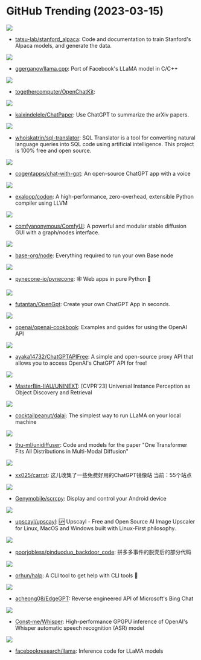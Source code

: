 # GitHub Trending (2023-03-15)

![](https://img.shields.io/badge/Python-New%202-green?style=flat-square&logo=appveyor)
- [tatsu-lab/stanford_alpaca](https://github.com/tatsu-lab/stanford_alpaca): Code and documentation to train Stanford's Alpaca models, and generate the data.

![](https://img.shields.io/badge/C-New%201-green?style=flat-square&logo=appveyor)
- [ggerganov/llama.cpp](https://github.com/ggerganov/llama.cpp): Port of Facebook's LLaMA model in C/C++

![](https://img.shields.io/badge/Python-New%201-green?style=flat-square&logo=appveyor)
- [togethercomputer/OpenChatKit](https://github.com/togethercomputer/OpenChatKit): 

![](https://img.shields.io/badge/Python-New%20636-green?style=flat-square&logo=appveyor)
- [kaixindelele/ChatPaper](https://github.com/kaixindelele/ChatPaper): Use ChatGPT to summarize the arXiv papers.

![](https://img.shields.io/badge/TypeScript-New%20294-green?style=flat-square&logo=appveyor)
- [whoiskatrin/sql-translator](https://github.com/whoiskatrin/sql-translator): SQL Translator is a tool for converting natural language queries into SQL code using artificial intelligence. This project is 100% free and open source.

![](https://img.shields.io/badge/TypeScript-New%20291-green?style=flat-square&logo=appveyor)
- [cogentapps/chat-with-gpt](https://github.com/cogentapps/chat-with-gpt): An open-source ChatGPT app with a voice

![](https://img.shields.io/badge/C%2B%2B-New%20405-green?style=flat-square&logo=appveyor)
- [exaloop/codon](https://github.com/exaloop/codon): A high-performance, zero-overhead, extensible Python compiler using LLVM

![](https://img.shields.io/badge/Python-New%20313-green?style=flat-square&logo=appveyor)
- [comfyanonymous/ComfyUI](https://github.com/comfyanonymous/ComfyUI): A powerful and modular stable diffusion GUI with a graph/nodes interface.

![](https://img.shields.io/badge/Shell-New%203-green?style=flat-square&logo=appveyor)
- [base-org/node](https://github.com/base-org/node): Everything required to run your own Base node

![](https://img.shields.io/badge/Python-New%20362-green?style=flat-square&logo=appveyor)
- [pynecone-io/pynecone](https://github.com/pynecone-io/pynecone): 🕸 Web apps in pure Python 🐍

![](https://img.shields.io/badge/TypeScript-New%20182-green?style=flat-square&logo=appveyor)
- [futantan/OpenGpt](https://github.com/futantan/OpenGpt): Create your own ChatGPT App in seconds.

![](https://img.shields.io/badge/Jupyter%20Notebook-New%20491-green?style=flat-square&logo=appveyor)
- [openai/openai-cookbook](https://github.com/openai/openai-cookbook): Examples and guides for using the OpenAI API

![](https://img.shields.io/badge/JavaScript-New%20151-green?style=flat-square&logo=appveyor)
- [ayaka14732/ChatGPTAPIFree](https://github.com/ayaka14732/ChatGPTAPIFree): A simple and open-source proxy API that allows you to access OpenAI's ChatGPT API for free!

![](https://img.shields.io/badge/Python-New%2038-green?style=flat-square&logo=appveyor)
- [MasterBin-IIAU/UNINEXT](https://github.com/MasterBin-IIAU/UNINEXT): [CVPR'23] Universal Instance Perception as Object Discovery and Retrieval

![](https://img.shields.io/badge/JavaScript-New%20273-green?style=flat-square&logo=appveyor)
- [cocktailpeanut/dalai](https://github.com/cocktailpeanut/dalai): The simplest way to run LLaMA on your local machine

![](https://img.shields.io/badge/Python-New%20122-green?style=flat-square&logo=appveyor)
- [thu-ml/unidiffuser](https://github.com/thu-ml/unidiffuser): Code and models for the paper "One Transformer Fits All Distributions in Multi-Modal Diffusion"

![](https://img.shields.io/badge/none-New%20200-green?style=flat-square&logo=appveyor)
- [xx025/carrot](https://github.com/xx025/carrot): 这儿收集了一些免费好用的ChatGPT镜像站 当前：55个站点

![](https://img.shields.io/badge/C-New%20416-green?style=flat-square&logo=appveyor)
- [Genymobile/scrcpy](https://github.com/Genymobile/scrcpy): Display and control your Android device

![](https://img.shields.io/badge/TypeScript-New%2069-green?style=flat-square&logo=appveyor)
- [upscayl/upscayl](https://github.com/upscayl/upscayl): 🆙 Upscayl - Free and Open Source AI Image Upscaler for Linux, MacOS and Windows built with Linux-First philosophy.

![](https://img.shields.io/badge/C-New%2029-green?style=flat-square&logo=appveyor)
- [poorjobless/pinduoduo_backdoor_code](https://github.com/poorjobless/pinduoduo_backdoor_code): 拼多多事件的脱壳后的部分代码

![](https://img.shields.io/badge/Rust-New%20133-green?style=flat-square&logo=appveyor)
- [orhun/halp](https://github.com/orhun/halp): A CLI tool to get help with CLI tools 🐙

![](https://img.shields.io/badge/Python-New%20180-green?style=flat-square&logo=appveyor)
- [acheong08/EdgeGPT](https://github.com/acheong08/EdgeGPT): Reverse engineered API of Microsoft's Bing Chat

![](https://img.shields.io/badge/C%2B%2B-New%20188-green?style=flat-square&logo=appveyor)
- [Const-me/Whisper](https://github.com/Const-me/Whisper): High-performance GPGPU inference of OpenAI's Whisper automatic speech recognition (ASR) model

![](https://img.shields.io/badge/Python-New%20517-green?style=flat-square&logo=appveyor)
- [facebookresearch/llama](https://github.com/facebookresearch/llama): Inference code for LLaMA models

